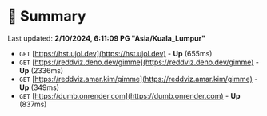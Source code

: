 # 📖 Summary
Last updated: **2/10/2024, 6:11:09 PG "Asia/Kuala_Lumpur"**

- `GET` [https://hst.ujol.dev](https://hst.ujol.dev) - **Up** (655ms)
- `GET` [https://reddviz.deno.dev/gimme](https://reddviz.deno.dev/gimme) - **Up** (2336ms)
- `GET` [https://reddviz.amar.kim/gimme](https://reddviz.amar.kim/gimme) - **Up** (349ms)
- `GET` [https://dumb.onrender.com](https://dumb.onrender.com) - **Up** (837ms)

